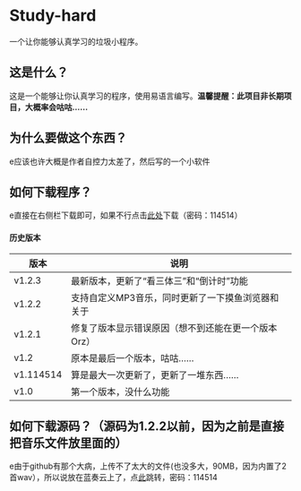 # Study-hard
一个让你能够认真学习的垃圾小程序。                    
## 这是什么？
这是一个能够让你认真学习的程序，使用易语言编写。**温馨提醒：此项目非长期项目，大概率会咕咕……**                  
## 为什么要做这个东西？
e应该也许大概是作者自控力太差了，然后写的一个小软件
## 如何下载程序？
e直接在右侧栏下载即可，如果不行点击[此处](https://wwp.lanzouv.com/b02vpjslc)下载（密码：114514）                         
#### 历史版本
|  版本   | 说明  |
|  ----  | ----  |
| v1.2.3 | 最新版本，更新了“看三体三”和“倒计时”功能|
| v1.2.2 | 支持自定义MP3音乐，同时更新了一下摸鱼浏览器和关于|
| v1.2.1  | 修复了版本显示错误原因（想不到还能在更一个版本Orz） |
| v1.2  | 原本是最后一个版本，咕咕…… |
| v1.114514  | 算是最大一次更新了，更新了一堆东西…… |
| v1.0  | 第一个版本，没什么功能 |
## 如何下载源码？（源码为1.2.2以前，因为之前是直接把音乐文件放里面的）
e由于github有那个大病，上传不了太大的文件(也没多大，90MB，因为内置了2首wav），所以说放在蓝奏云上了，点[此](https://wwp.lanzouv.com/iDnFr0faescf)跳转，密码：114514

